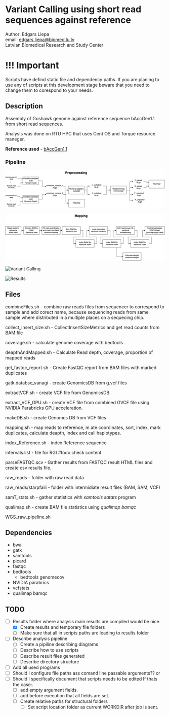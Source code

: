 # Variant Calling using short read sequences against reference

Author: Edgars Liepa  
email: edgars.liepa@biomed.lu.lv  
Latvian Biomedical Research and Study Center  

# !!! Important

Scripts have defind static file and dependency paths. If you are planing to use any of scripts at this development stage 
beware that you need to change them to corespond to your needs. 

## Description

Assembly of Goshawk genome against reference sequence bAccGen1.1 from short read sequences.

Analysis was done on RTU HPC that uses Cent OS and Torque resource maneger. 

**Reference used** - [bAccGen1.1](https://www.ncbi.nlm.nih.gov/assembly/GCF_929443795.1/) 


### Pipeline

![PreProcessing](docs/preProcessing.png)

![Mapping](docs/mapping.png)

![Variant Calling]()

![Results]()


## Files

combineFiles.sh - combine raw reads files from sequencer to correspond to sample and add corect name, because sequencing reads from same sample where distributed in a multiple places on a sequecing chip. 

collect_insert_size.sh - CollectInsertSizeMetrics and get read counts from BAM file

coverage.sh - calculate genome coverage with bedtools

deapthAndMapped.sh - Calculate Read depth, coverage, proportion of mapped reads

get_fastqc_report.sh - Create FastQC report from BAM files with marked duplicates

gatk.databse_vanagi - create GenomicsDB from g.vcf files

extractVCF.sh - create VCF file from GenomicsDB

extract_VCF_GPU.sh - create VCF file from combined GVCF file using NVIDIA Parabricks GPU acceleration. 

makeDB.sh - create Genomcs DB from VCF files

mapping.sh - map reads to reference, m ate coordinates, sort, index, mark duplicates, calculate deapth, index and call haplotypes. 

index_Reference.sh - index Reference sequence

intervals.list - file for RGI #todo check content

parseFASTQC.scv - Gather results from FASTQC result HTML files and create csv results file.

raw_reads - folder with raw read data

raw_reads/starpfaili - folder with intermidiate result files (BAM, SAM, VCF)

samT_stats.sh - gather statistics with *samtools satats* program

qualimap.sh - create BAM file statistics using *qualimap bamqc*

WGS_raw_pipeline.sh

## Dependencies

- bwa
- gatk
- samtools
- picard
- fastqc
- bedtools
    - bedtools genomecov
- NVIDIA parabrics
- vcfstats
- qualimap bamqc

## TODO

- [ ] Results folder where analysis main results are compiled would be nice.
    - [X] Create results and temporary file folders
    - [ ] Make sure that all in scripts paths are leading to results folder
- [ ] Describe analysis pipeline
    - [ ] Create a pipiline describing diagrams
    - [ ] Describe how to use scripts
    - [ ] Describe result files generated
    - [ ] Describe directory structure
- [ ] Add all used programs
- [ ] Should I configure file paths ass comand line passable arguments?? 
or 
- [ ] Should I specifically document that scripts needs to be edited If thats the case:. 
    - [ ] add empty argument fields.
    - [ ] add before execution that all fields are set.
    - [ ] Create relative paths for structural folders
        - [ ] Set script location folder as current WORKDIR after job is sent.